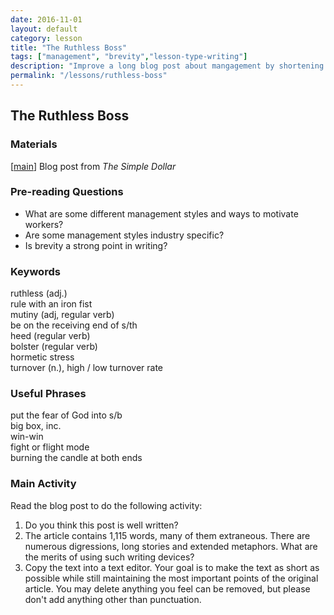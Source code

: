 ```yaml
---
date: 2016-11-01
layout: default
category: lesson
title: "The Ruthless Boss"
tags: ["management", "brevity","lesson-type-writing"]
description: "Improve a long blog post about mangagement by shortening it."
permalink: "/lessons/ruthless-boss"
---
```

## The Ruthless Boss

### Materials 
[<a href="http://www.thesimpledollar.com/the-myth-of-the-ruthless-business-mogul-or-why-it-pays-to-be-nice-in-the-workplace" target="_blank">main</a>] Blog post from *The Simple Dollar*  

### Pre-reading Questions

- What are some different management styles and ways to motivate workers? 
- Are some management styles industry specific? 
- Is brevity a strong point in writing? 


### Keywords 
ruthless (adj.)    
rule with an iron fist   
mutiny (adj, regular verb)     
be on the receiving end of s/th    
heed (regular verb)  
bolster (regular verb)   
hormetic stress  
turnover (n.), high / low turnover rate  

### Useful Phrases 
put the fear of God into s/b  
big box, inc.   
win-win  
fight or flight mode  
burning the candle at both ends  

### Main Activity  
Read the blog post to do the following activity:  

1. Do you think this post is well written?   
2. The article contains 1,115 words, many of them extraneous. There are numerous digressions, long stories and extended metaphors. What are the merits of using such writing devices?   
3. Copy the text into a text editor. Your goal is to make the text as short as possible while still maintaining the most important points of the original article. You may delete anything you feel can be removed, but please don't add anything other than punctuation.   